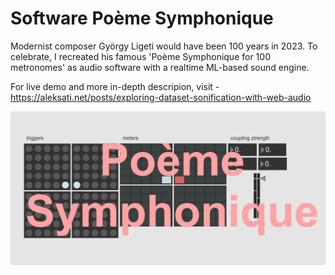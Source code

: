 # Software Poème Symphonique

Modernist composer György Ligeti would have been 100 years in 2023. To celebrate, I recreated his famous 'Poème Symphonique for 100 metronomes' as audio software with a realtime ML-based sound engine.

For live demo and more in-depth descripion, visit - https://aleksati.net/posts/exploring-dataset-sonification-with-web-audio

<div align="left">
 <img src="./fig/main.png">
</div>